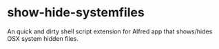 show-hide-systemfiles
=====================

An quick and dirty shell script extension for Alfred app that shows/hides OSX system hidden files. 
